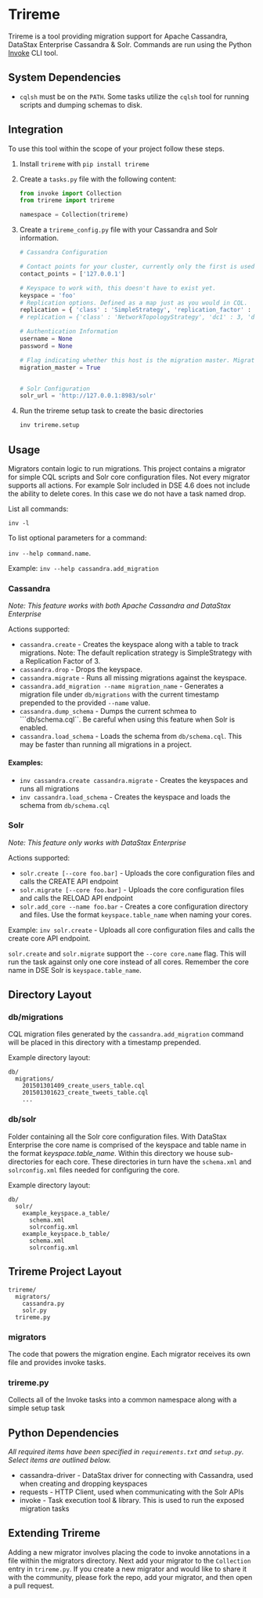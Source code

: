 # Trireme

Trireme is a tool providing migration support for Apache Cassandra, DataStax Enterprise Cassandra & Solr. Commands are run using the Python [Invoke](https://github.com/pyinvoke/invoke) CLI tool.

## System Dependencies
* ```cqlsh``` must be on the ```PATH```. Some tasks utilize the ```cqlsh``` tool for running scripts and dumping schemas to disk.

## Integration
To use this tool within the scope of your project follow these steps.

1. Install ```trireme``` with ```pip install trireme```
2. Create a ```tasks.py``` file with the following content:

   ```python
   from invoke import Collection
   from trireme import trireme
   
   namespace = Collection(trireme)
   ```

3. Create a ```trireme_config.py``` file with your Cassandra and Solr information.
   
   ```python
   # Cassandra Configuration
   
   # Contact points for your cluster, currently only the first is used
   contact_points = ['127.0.0.1']

   # Keyspace to work with, this doesn't have to exist yet.
   keyspace = 'foo'
   # Replication options. Defined as a map just as you would in CQL.
   replication = { 'class' : 'SimpleStrategy', 'replication_factor' : 1 }
   # replication = {'class' : 'NetworkTopologyStrategy', 'dc1' : 3, 'dc2' : 2}
   
   # Authentication Information
   username = None
   password = None

   # Flag indicating whether this host is the migration master. Migrations are only run on the migration master
   migration_master = True


   # Solr Configuration
   solr_url = 'http://127.0.0.1:8983/solr'
   ```

4. Run the trireme setup task to create the basic directories
   
   ```bash
   inv trireme.setup
   ```

## Usage
Migrators contain logic to run migrations. This project contains a migrator for simple CQL scripts and Solr core configuration files. Not every migrator supports all actions. For example Solr included in DSE 4.6 does not include the ability to delete cores. In this case we do not have a task named drop. 

List all commands: 

```inv -l```

To list optional parameters for a command: 

```inv --help command.name```. 

Example: ```inv --help cassandra.add_migration```

### Cassandra
*Note: This feature works with both Apache Cassandra and DataStax Enterprise*

Actions supported:

* ```cassandra.create``` - Creates the keyspace along with a table to track migrations. Note: The default replication strategy is SimpleStrategy with a Replication Factor of 3.
* ```cassandra.drop``` - Drops the keyspace.
* ```cassandra.migrate``` - Runs all missing migrations against the keyspace.
* ```cassandra.add_migration --name migration_name``` - Generates a migration 
file under ```db/migrations``` with the current timestamp prepended to the 
provided ```--name``` value.
* ```cassandra.dump_schema``` - Dumps the current schmea to ```db/schema.cql``. Be careful when using this feature when Solr is enabled.
* ```cassandra.load_schema``` - Loads the schema from ```db/schema.cql```. This may be faster than running all migrations in a project. 

#### Examples: 
* ```inv cassandra.create cassandra.migrate``` - Creates the keyspaces and runs all migrations
* ```inv cassandra.load_schema``` - Creates the keyspace and loads the schema from ```db/schema.cql```

### Solr
*Note: This feature only works with DataStax Enterprise*

Actions supported:

* ```solr.create [--core foo.bar]``` - Uploads the core configuration files and calls the CREATE API endpoint
* ```solr.migrate [--core foo.bar]``` - Uploads the core configuration files and calls the RELOAD API endpoint
* ```solr.add_core --name foo.bar``` - Creates a core configuration directory and files. Use the format 
  ```keyspace.table_name``` when naming your cores.

Example: ```inv solr.create``` - Uploads all core configuration files and calls the create core API endpoint.

```solr.create``` and ```solr.migrate``` support the ```--core core.name``` flag. This will run the task against only one core instead of all cores. Remember the core name in DSE Solr is ```keyspace.table_name```.

## Directory Layout

### db/migrations
CQL migration files generated by the ```cassandra.add_migration``` command will be placed in this directory with a timestamp prepended.

Example directory layout:

```
db/
  migrations/
    201501301409_create_users_table.cql
    201501301623_create_tweets_table.cql
    ...
```

### db/solr
Folder containing all the Solr core configuration files. With DataStax Enterprise the core name is comprised of the keyspace and table name in the format *keyspace.table_name*. Within this directory we house sub-directories for each core. These directories in turn have the ```schema.xml``` and ```solrconfig.xml``` files needed for configuring the core.

Example directory layout:

```
db/
  solr/
    example_keyspace.a_table/
      schema.xml
      solrconfig.xml
    example_keyspace.b_table/
      schema.xml
      solrconfig.xml
```

## Trireme Project Layout

```
trireme/
  migrators/
    cassandra.py
    solr.py
  trireme.py
```

### migrators
The code that powers the migration engine. Each migrator receives its own file and provides invoke tasks.

### trireme.py
Collects all of the Invoke tasks into a common namespace along with a simple setup task

## Python Dependencies
*All required items have been specified in ```requirements.txt``` and 
```setup.py```. Select items are outlined below.*

* cassandra-driver - DataStax driver for connecting with Cassandra, used when creating and dropping keyspaces
* requests - HTTP Client, used when communicating with the Solr APIs
* invoke - Task execution tool & library. This is used to run the exposed migration tasks

## Extending Trireme
Adding a new migrator involves placing the code to invoke annotations in a file within the migrators directory. Next add your migrator to the ```Collection``` entry in ```trireme.py```. If you create a new migrator and would like to share it with the community, please fork the repo, add your migrator, and then open a pull request.

